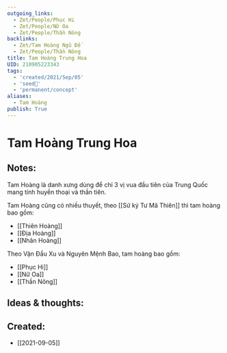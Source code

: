 ```yaml
---
outgoing_links:
  - Zet/People/Phục Hi
  - Zet/People/Nữ Oa
  - Zet/People/Thần Nông
backlinks:
  - Zet/Tam Hoàng Ngũ Đế
  - Zet/People/Thần Nông
title: Tam Hoàng Trung Hoa
UID: 210905223343
tags:
  - 'created/2021/Sep/05'
  - 'seed🥜'
  - 'permanent/concept'
aliases:
  - Tam Hoàng
publish: True
---
```

# Tam Hoàng Trung Hoa

## Notes:
Tam Hoàng là danh xưng dùng để chỉ 3 vị vua đầu tiên của Trung Quốc mang tính huyền thoại và thần tiên.

Tam Hoàng cũng có nhiều thuyết, theo [[Sử ký Tư Mã Thiên]] thì tam hoàng bao gồm:

- [[Thiên Hoàng]]
- [[Địa Hoàng]]
- [[Nhân Hoàng]]

Theo Vận Đẩu Xu và Nguyên Mệnh Bao, tam hoàng bao gồm:

- [[Phục Hi]]
- [[Nữ Oa]]
- [[Thần Nông]]

## Ideas & thoughts:
## Created:
- [[2021-09-05]]

